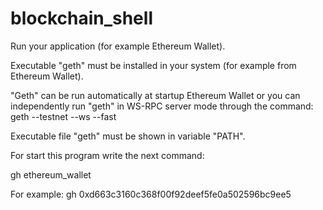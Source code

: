 # blockchain_shell

Run your application (for example Ethereum Wallet).

Executable "geth" must be installed in your system (for example from Ethereum Wallet). 

"Geth" can be run automatically at startup Ethereum Wallet or you can independently run "geth" in WS-RPC server mode through the command: geth --testnet --ws --fast

Executable file "geth" must be shown in variable "PATH".

For start this program write the next command:

gh ethereum_wallet

For example: gh 0xd663c3160c368f00f92deef5fe0a502596bc9ee5

